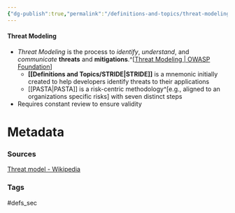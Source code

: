 ```yaml
---
{"dg-publish":true,"permalink":"/definitions-and-topics/threat-modeling/"}
---
```


#### Threat Modeling
- *Threat Modeling* is the process to *identify*, *understand*, and *communicate* **threats** and **mitigations**.^[[Threat Modeling | OWASP Foundation](https://owasp.org/www-community/Threat_Modeling)]
	- **[[Definitions and Topics/STRIDE\|STRIDE]]** is a mnemonic initially created to help developers identify threats to their applications
	- [[PASTA\|PASTA]] is a risk-centric methodology^[e.g., aligned to an organizations specific risks] with seven distinct steps
- Requires constant review to ensure validity 




# Metadata

### Sources
[Threat model - Wikipedia](https://en.wikipedia.org/wiki/Threat_model)

### Tags
#defs_sec 